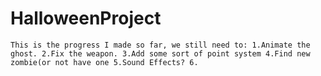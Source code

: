 # HalloweenProject
```This is the progress I made so far, we still need to: 1.Animate the ghost. 2.Fix the weapon. 3.Add some sort of point system 4.Find new zombie(or not have one 5.Sound Effects? 6.```
